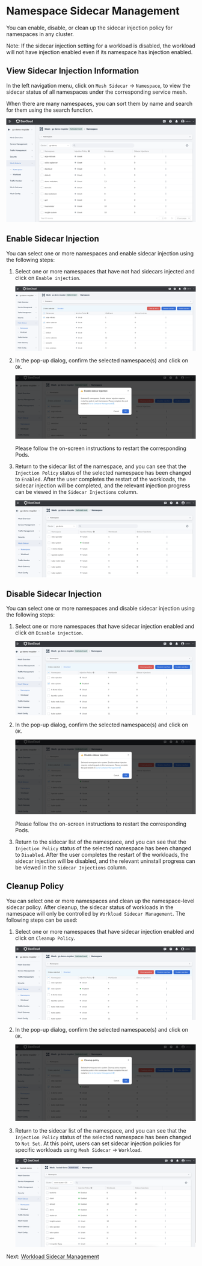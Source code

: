 # Namespace Sidecar Management

You can enable, disable, or clean up the sidecar injection policy for namespaces in any cluster.

Note: If the sidecar injection setting for a workload is disabled, the workload will not have injection enabled even if its namespace has injection enabled.

## View Sidecar Injection Information

In the left navigation menu, click on `Mesh Sidecar` -> `Namespace`, to view the sidecar status of all namespaces under the corresponding service mesh.

When there are many namespaces, you can sort them by name and search for them using the search function.

![View Sidecar Injection](../../images/ns-sidecar01.png)

## Enable Sidecar Injection

You can select one or more namespaces and enable sidecar injection using the following steps:

1. Select one or more namespaces that have not had sidecars injected and click on `Enable injection`.

    ![Click Enable Injection](../../images/ns-sidecar02.png)

2. In the pop-up dialog, confirm the selected namespace(s) and click on `OK`.

    ![Confirm](../../images/ns-sidecar03.png)

    Please follow the on-screen instructions to restart the corresponding Pods.

3. Return to the sidecar list of the namespace, and you can see that the `Injection Policy` status of the selected namespace has been changed to `Enabled`. After the user completes the restart of the workloads, the sidecar injection will be completed, and the relevant injection progress can be viewed in the `Sidecar Injections` column.

    ![Enabled](../../images/ns-sidecar03-01.png)

## Disable Sidecar Injection

You can select one or more namespaces and disable sidecar injection using the following steps:

1. Select one or more namespaces that have sidecar injection enabled and click on `Disable injection`.

    ![Disable Injection](../../images/ns-sidecar04.png)

2. In the pop-up dialog, confirm the selected namespace(s) and click on `OK`.

    ![Confirm](../../images/ns-sidecar05.png)

    Please follow the on-screen instructions to restart the corresponding Pods.

3. Return to the sidecar list of the namespace, and you can see that the `Injection Policy` status of the selected namespace has been changed to `Disabled`. After the user completes the restart of the workloads, the sidecar injection will be disabled, and the relevant uninstall progress can be viewed in the `Sidecar Injections` column.

## Cleanup Policy

You can select one or more namespaces and clean up the namespace-level sidecar policy. After cleanup, the sidecar status of workloads in the namespace will only be controlled by `Workload Sidecar Management`. The following steps can be used:

1. Select one or more namespaces that have sidecar injection enabled and click on `Cleanup Policy`.

    ![Cleanup Policy](../../images/ns-sidecar04.png)

2. In the pop-up dialog, confirm the selected namespace(s) and click on `OK`.

    ![Confirm](../../images/ns-sidecar07.png)

3. Return to the sidecar list of the namespace, and you can see that the `Injection Policy` status of the selected namespace has been changed to `Not Set`. At this point, users can set sidecar injection policies for specific workloads using `Mesh Sidecar` -> `Workload`.

    ![Not Set](../../images/ns-sidecar07-01.png)

Next: [Workload Sidecar Management](./workload-sidecar.md)
